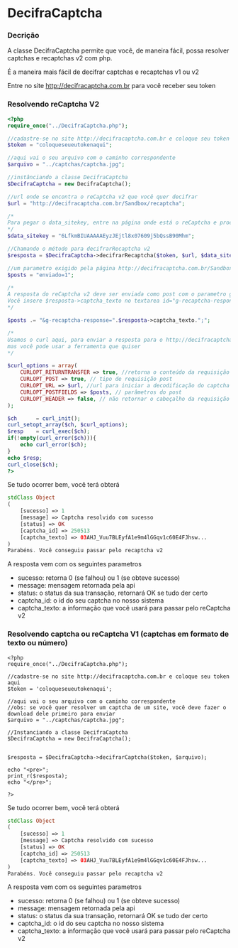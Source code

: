 # DecifraCaptcha

### Decrição
A classe DecifraCaptcha permite que você, de maneira fácil, possa resolver captchas e recaptchas v2 com php.

É a maneira mais fácil de decifrar captchas e recaptchas v1 ou v2

Entre no site http://decifracaptcha.com.br para você receber seu token

### Resolvendo reCaptcha V2
```php
<?php 
require_once("../DecifraCaptcha.php");

//cadastre-se no site http://decifracaptcha.com.br e coloque seu token aqui
$token = "coloqueseueutokenaqui"; 

//aqui vai o seu arquivo com o caminho correspondente
$arquivo = "../captchas/captcha.jpg"; 

//instânciando a classe DecifraCaptcha
$DecifraCaptcha = new DecifraCaptcha();  

//url onde se encontra o reCaptcha v2 que você quer decifrar
$url = "http://decifracaptcha.com.br/Sandbox/recaptcha"; 

/* 
Para pegar o data_sitekey, entre na página onde está o reCaptcha e procure por "data_sitekey". Pegue então o valor que está neste atributo e coloque abaixo
*/
$data_sitekey = "6LfkmBIUAAAAAEyzJEjtl8x07609j5bQssB90Mhm"; 

//Chamando o método para decifrarRecaptcha v2
$resposta = $DecifraCaptcha->decifrarRecaptcha($token, $url, $data_sitekey);

//um parametro exigido pela página http://decifracaptcha.com.br/Sandbox/recaptcha para validar o captcha
$posts = "enviado=1"; 

/*	
A resposta do reCaptcha v2 deve ser enviada como post com o parametro g-recaptcha-response
Você insere $resposta->captcha_texto no textarea id="g-recaptcha-response" ou envia este parametro como post
*/

$posts .= "&g-recaptcha-response=".$resposta->captcha_texto.";"; 

/*	
Usamos o curl aqui, para enviar a resposta para o http://decifracaptcha.com.br/Sandbox/recaptcha
mas você pode usar a ferramenta que quiser
*/

$curl_options = array(
    CURLOPT_RETURNTRANSFER => true, //retorna o conteúdo da requisição via curl
    CURLOPT_POST => true, // tipo de requisição post
    CURLOPT_URL => $url, //url para iniciar a decodificação do captcha
    CURLOPT_POSTFIELDS => $posts, // parâmetros do post
    CURLOPT_HEADER => false, // não retornar o cabeçalho da requisição
);

$ch      = curl_init();
curl_setopt_array($ch, $curl_options);
$resp    = curl_exec($ch);
if(!empty(curl_error($ch))){
	echo curl_error($ch);
}
echo $resp;
curl_close($ch);
?>
```

Se tudo ocorrer bem, você terá obterá

```php
stdClass Object
(
    [sucesso] => 1
    [message] => Captcha resolvido com sucesso
    [status] => OK
    [captcha_id] => 250513
    [captcha_texto] => 03AHJ_Vuu7BLEyfA1e9m4lGGqv1c60E4FJhsw...
)
Parabéns. Você conseguiu passar pelo recaptcha v2
```
A resposta vem com os seguintes parametros
* sucesso: retorna 0 (se falhou) ou 1 (se obteve sucesso)
* message: mensagem retornada pela api
* status: o status da sua transação, retornará OK se tudo der certo
* captcha_id: o id do seu captcha no nosso sistema
* captcha_texto: a informação que você usará para passar pelo reCaptcha v2

### Resolvendo captcha ou reCaptcha V1 (captchas em formato de texto ou número)
```
<?php 
require_once("../DecifraCaptcha.php");

//cadastre-se no site http://decifracaptcha.com.br e coloque seu token aqui
$token = 'coloqueseueutokenaqui'; 

//aqui vai o seu arquivo com o caminho correspondente
//obs: se você quer resolver um captcha de um site, você deve fazer o download dele primeiro para enviar
$arquivo = "../captchas/captcha.jpg"; 

//Instanciando a classe DecifraCaptcha
$DecifraCaptcha = new DecifraCaptcha();


$resposta = $DecifraCaptcha->decifrarCaptcha($token, $arquivo);

echo "<pre>";
print_r($resposta);
echo "</pre>";

?>
```
Se tudo ocorrer bem, você terá obterá

```php
stdClass Object
(
    [sucesso] => 1
    [message] => Captcha resolvido com sucesso
    [status] => OK
    [captcha_id] => 250513
    [captcha_texto] => 03AHJ_Vuu7BLEyfA1e9m4lGGqv1c60E4FJhsw...
)
Parabéns. Você conseguiu passar pelo recaptcha v2
```
A resposta vem com os seguintes parametros
* sucesso: retorna 0 (se falhou) ou 1 (se obteve sucesso)
* message: mensagem retornada pela api
* status: o status da sua transação, retornará OK se tudo der certo
* captcha_id: o id do seu captcha no nosso sistema
* captcha_texto: a informação que você usará para passar pelo reCaptcha v2
